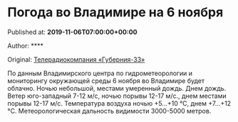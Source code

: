 
# Погода во Владимире на 6 ноября

Published at: **2019-11-06T07:00:00+00:00**

Author: ****

Original: [Телерадиокомпания «Губерния-33»](http://trc33.ru/news/society/pogoda-vo-vladimire-na-6-noyabrya/)

По данным Владимирского центра по гидрометеорологии и мониторингу окружающей среды 6 ноября во Владимире будет облачно. Ночью небольшой, местами умеренный дождь. Днем дождь. Ветер юго-западный 7-12 м/с, ночью порывы 12-17 м/с., днем местами порывы 12-17 м/с. Температура воздуха ночью +5…+10 °C, днем +7…+12 °C.
Метеорологическая дальность видимости 3000-5000 метров.
